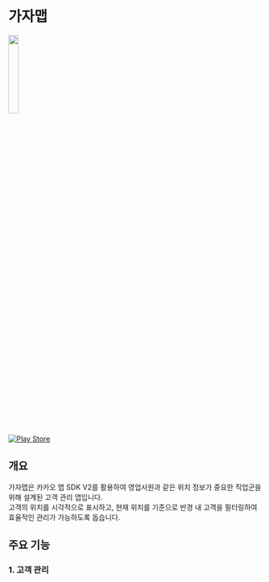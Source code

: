 # 가자맵
<img src = "https://avatars.githubusercontent.com/u/131291762?s=200&v=4" width="20%" height="20%">  

[![Play Store](https://upload.wikimedia.org/wikipedia/commons/7/78/Google_Play_Store_badge_EN.svg)](https://play.google.com/store/apps/details?id=com.pg.gajamap)

## 개요
가자맵은 카카오 맵 SDK V2를 활용하여 영업사원과 같은 위치 정보가 중요한 직업군을 위해 설계된 고객 관리 앱입니다.  
고객의 위치를 시각적으로 표시하고, 현재 위치를 기준으로 반경 내 고객을 필터링하여 효율적인 관리가 가능하도록 돕습니다.  

## 주요 기능

### 1. 고객 관리  

